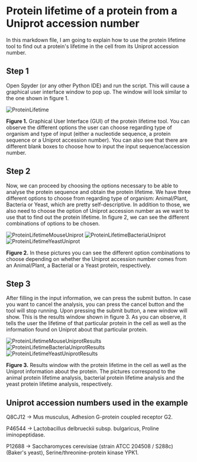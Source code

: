 # Protein lifetime of a protein from a Uniprot accession number

In this markdown file, I am going to explain how to use the protein lifetime tool to find out a protein's lifetime in the cell from its Uniprot accession number.

## Step 1

Open Spyder (or any other Python IDE) and run the script. This will cause a graphical user interface window to pop up. The window will look similar to the one shown in figure 1.

![ProteinLifetime](https://user-images.githubusercontent.com/70640998/111024653-3fba0280-83e0-11eb-858e-6c485913f7b5.jpg)

**Figure 1.** Graphical User Interface (GUI) of the protein lifetime tool. You can observe the different options the user can choose regarding type of organism and type of input (either a nucleotide sequence, a protein sequence or a Uniprot accession number). You can also see that there are different blank boxes to choose how to input the input sequence/accession number.

## Step 2

Now, we can proceed by choosing the options necessary to be able to analyse the protein sequence and obtain the protein lifetime. We have three different options to choose from regarding type of organism: Animal/Plant, Bacteria or Yeast, which are pretty self-descriptive. In addition to those, we also need to choose the option of Uniprot accession number as we want to use that to find out the protein lifetime. In figure 2, we can see the different combinations of options to be chosen.

![ProteinLifetimeMouseUniprot](https://user-images.githubusercontent.com/70640998/111028252-c4634b80-83f5-11eb-9cd9-a0e34c897798.jpg) ![ProteinLifetimeBacteriaUniprot](https://user-images.githubusercontent.com/70640998/111028257-c9c09600-83f5-11eb-921e-7445d339681e.jpg)  ![ProteinLifetimeYeastUniprot](https://user-images.githubusercontent.com/70640998/111028260-cf1de080-83f5-11eb-8ffd-1733c916dfc8.jpg)

**Figure 2.** In these pictures you can see the different option combinations to choose depending on whether the Uniprot accession number comes from an Animal/Plant, a Bacterial or a Yeast protein, respectively.

## Step 3

After filling in the input information, we can press the submit button. In case you want to cancel the analysis, you can press the cancel button and the tool will stop running. Upon pressing the submit button, a new window will show. This is the results window shown in figure 3. As you can observe, it tells the user the lifetime of that particular protein in the cell as well as the information found on Uniprot about that particular protein.

![ProteinLifetimeMouseUniprotResults](https://user-images.githubusercontent.com/70640998/111028265-d644ee80-83f5-11eb-8ed9-c92e736e90f7.jpg)  ![ProteinLifetimeBacteriaUniprotResults](https://user-images.githubusercontent.com/70640998/111028266-db09a280-83f5-11eb-9907-4f6f3a0dba52.jpg) ![ProteinLifetimeYeastUniprotResults](https://user-images.githubusercontent.com/70640998/111028271-e066ed00-83f5-11eb-9c62-1871754c7f2a.jpg)

**Figure 3.** Results window with the protein lifetime in the cell as well as the Uniprot information about the protein. The pictures correspond to the animal protein lifetime analysis, bacterial protein lifetime analysis and the yeast protein lifetime analysis, respectively.

## Uniprot accession numbers used in the example

Q8CJ12 -> Mus musculus, Adhesion G-protein coupled receptor G2.

P46544 -> Lactobacillus delbrueckii subsp. bulgaricus, Proline iminopeptidase.

P12688 -> Saccharomyces cerevisiae (strain ATCC 204508 / S288c) (Baker's yeast), Serine/threonine-protein kinase YPK1.

